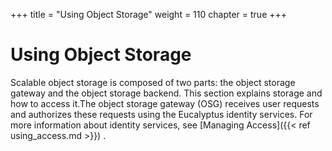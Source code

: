 +++
title = "Using Object Storage"
weight = 110
chapter = true
+++


# Using Object Storage
Scalable object storage is composed of two parts: the object storage gateway and the object storage backend. This section explains storage and how to access it.The object storage gateway (OSG) receives user requests and authorizes these requests using the Eucalyptus identity services. For more information about identity services, see [Managing Access]({{< ref using_access.md >}}) . 





